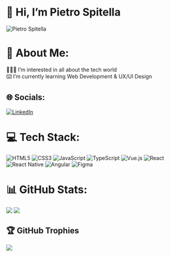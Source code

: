 # 👋 Hi, I’m Pietro Spitella

<img src="https://media.licdn.com/dms/image/C4E16AQH0s2BmBg5Dhw/profile-displaybackgroundimage-shrink_350_1400/0/1636907477072?e=1685577600&amp;v=beta&amp;t=ApEicwb_RwNOU-750Vj_qUNDHVNDzPo6fyBMIQLOxRc" alt="Pietro Spitella" id="ember63" class="full-width ember-view">

# 💫 About Me:
🧑🏻‍💻 I’m interested in all about the tech world<br>⌨️ I’m currently learning Web Development & UX/UI Design


## 🌐 Socials:
[![LinkedIn](https://img.shields.io/badge/LinkedIn-%230077B5.svg?logo=linkedin&logoColor=white)](https://linkedin.com/in/https://www.linkedin.com/in/pietro-spitella/) 

# 💻 Tech Stack:
![HTML5](https://img.shields.io/badge/html5-%23E34F26.svg?style=for-the-badge&logo=html5&logoColor=white) ![CSS3](https://img.shields.io/badge/css3-%231572B6.svg?style=for-the-badge&logo=css3&logoColor=white) ![JavaScript](https://img.shields.io/badge/javascript-%23323330.svg?style=for-the-badge&logo=javascript&logoColor=%23F7DF1E) ![TypeScript](https://img.shields.io/badge/typescript-%23007ACC.svg?style=for-the-badge&logo=typescript&logoColor=white) ![Vue.js](https://img.shields.io/badge/vuejs-%2335495e.svg?style=for-the-badge&logo=vuedotjs&logoColor=%234FC08D) ![React](https://img.shields.io/badge/react-%2320232a.svg?style=for-the-badge&logo=react&logoColor=%2361DAFB) ![React Native](https://img.shields.io/badge/react_native-%2320232a.svg?style=for-the-badge&logo=react&logoColor=%2361DAFB) ![Angular](https://img.shields.io/badge/angular-%23DD0031.svg?style=for-the-badge&logo=angular&logoColor=white) 	![Figma](https://img.shields.io/badge/figma-%23F24E1E.svg?style=for-the-badge&logo=figma&logoColor=white) 
# 📊 GitHub Stats:
![](https://github-readme-stats.vercel.app/api?username=pietrospitella&theme=dark&hide_border=true&include_all_commits=true&count_private=false)
![](https://github-readme-streak-stats.herokuapp.com/?user=pietrospitella&theme=dark&hide_border=true)

## 🏆 GitHub Trophies
![](https://github-profile-trophy.vercel.app/?username=pietrospitella&theme=onestar&no-frame=true&no-bg=false&margin-w=4)

<!-- Proudly created with GPRM ( https://gprm.itsvg.in ) -->

<!---
PietroSpitella/PietroSpitella is a ✨ special ✨ repository because its `README.md` (this file) appears on your GitHub profile.
You can click the Preview link to take a look at your changes.
--->
